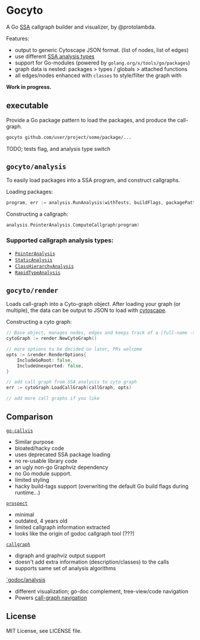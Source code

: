 # Gocyto

A Go [SSA](https://godoc.org/golang.org/x/tools/go/ssa) callgraph builder and visualizer, by @protolambda.

Features:
- output to generic Cytoscape JSON format. (list of nodes, list of edges)
- use different [SSA analysis types](#supported-callgraph-analysis-types)
- support for Go-modules (powered by `golang.org/x/tools/go/packages`)
- graph data is nested: packages > types / globals > attached functions
- all edges/nodes enhanced with `classes` to style/filter the graph with

**Work in progress.**

## executable

Provide a Go package pattern to load the packages, and produce the call-graph.

```bash
gocyto github.com/user/project/some/package/...
```

TODO; tests flag, and analysis type switch


## `gocyto/analysis`

To easily load packages into a SSA program, and construct callgraphs.

Loading packages:

```go
program, err := analysis.RunAnalysis(withTests, buildFlags, packagePatterns)
```

Constructing a callgraph:

```go
analysis.PointerAnalysis.ComputeCallgraph(program)
```

### Supported callgraph analysis types:

- [`PointerAnalysis`](golang.org/x/tools/go/pointer)
- [`StaticAnalysis`](golang.org/x/tools/go/callgraph/static)
- [`ClassHierarchyAnalysis`](golang.org/x/tools/go/callgraph/cha)
- [`RapidTypeAnalysis`](golang.org/x/tools/go/callgraph/rta)

## `gocyto/render`

Loads call-graph into a Cyto-graph object. After loading your graph (or multiple),
 the data can be output to JSON to load with [cytoscape](http://js.cytoscape.org/#notation/elements-json).

Constructing a cyto graph:

```go
// Base object, manages nodes, edges and keeps track of a [full-name -> ID] map for shorter IDs
cytoGraph := render.NewCytoGraph()

// more options to be decided on later, PRs welcome
opts := &render.RenderOptions{
    IncludeGoRoot: false,
    IncludeUnexported: false,
}

// add call graph from SSA analysis to cyto graph
err := cytoGraph.LoadCallGraph(callGraph, opts)

// add more call graphs if you like
```

## Comparison

[`go-callvis`](https://github.com/TrueFurby/go-callvis)
- Similar purpose
- bloated/hacky code
- uses deprecated SSA package loading
- no re-usable library code
- an ugly non-go Graphviz dependency
- no Go module support.
- limited styling
- hacky build-tags support (overwriting the default Go build flags during runtime...)

[`prospect`](https://github.com/CorgiMan/prospect/blob/master/main.go)
- minimal
- outdated, 4 years old
- limited callgraph information extracted
- looks like the origin of godoc callgraph tool (???)

[`callgraph`](https://github.com/golang/tools/blob/master/cmd/callgraph/main.go)
- digraph and graphviz output support
- doesn't add extra information (description/classes) to the calls
- supports same set of analysis algorithms

[`godoc/analysis](https://godoc.org/golang.org/x/tools/godoc/analysis)
- different visualization; go-doc complement, tree-view/code navigation
- Powers [call-graph navigation](https://golang.org/lib/godoc/analysis/help.html)


## License

MIT License, see LICENSE file.

